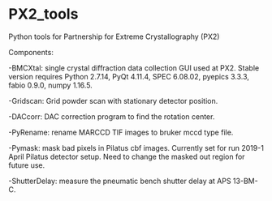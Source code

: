 # PX2_tools
Python tools for Partnership for Extreme Crystallography (PX2)

Components:

  -BMCXtal: single crystal diffraction data collection GUI used at PX2. Stable version requires Python 2.7.14, PyQt 4.11.4, SPEC 6.08.02, pyepics 3.3.3, fabio 0.9.0, numpy 1.16.5.
	
  -Gridscan: Grid powder scan with stationary detector position.
	
  -DACcorr: DAC correction program to find the rotation center.
	
  -PyRename: rename MARCCD TIF images to bruker mccd type file.
	
  -Pymask: mask bad pixels in Pilatus cbf images. Currently set for run 2019-1 April Pilatus detector setup. Need to change the masked out region for future use.
	
  -ShutterDelay: measure the pneumatic bench shutter delay at APS 13-BM-C.
